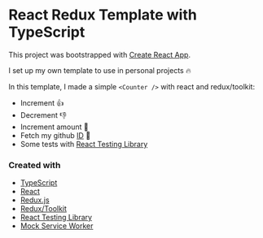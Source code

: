 
# React Redux Template with TypeScript

This project was bootstrapped with [Create React App](https://github.com/facebook/create-react-app).

I set up my own template to use in personal projects :fire:

In this template, I made a simple `<Counter />` with react and redux/toolkit:
* Increment :+1:
* Decrement :-1:
* Increment amount :100:
* Fetch my github [ID](https://api.github.com/users/alexalannunes) :boy:
* Some tests with [React Testing Library](https://testing-library.com/docs/react-testing-library/intro/)

### Created with
* [TypeScript](https://www.typescriptlang.org/)
* [React](https://reactjs.org/)
* [Redux.js](https://redux.js.org/)
* [Redux/Toolkit](https://redux-toolkit.js.org/)
* [React Testing Library](https://testing-library.com/docs/react-testing-library/intro/)
* [Mock Service Worker](https://mswjs.io)
